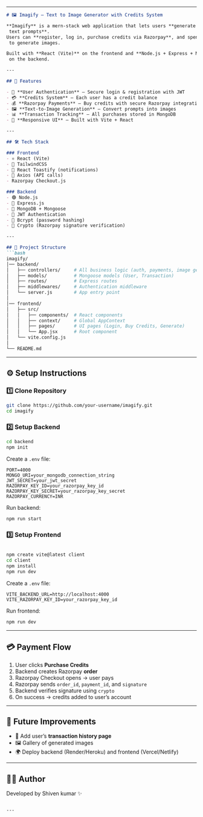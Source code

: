 

---

```markdown
# 🖼️ Imagify – Text to Image Generator with Credits System

**Imagify** is a mern-stack web application that lets users **generate AI-powered images from
 text prompts**.  
Users can **register, log in, purchase credits via Razorpay**, and spend credits
 to generate images.  

Built with **React (Vite)** on the frontend and **Node.js + Express + MongoDB**
 on the backend.

---

## 🚀 Features

- 🔑 **User Authentication** – Secure login & registration with JWT
- 💳 **Credits System** – Each user has a credit balance
- 💰 **Razorpay Payments** – Buy credits with secure Razorpay integration
- 🖼️ **Text-to-Image Generation** – Convert prompts into images
- 📊 **Transaction Tracking** – All purchases stored in MongoDB
- 🎨 **Responsive UI** – Built with Vite + React

---

## 🛠 Tech Stack

### Frontend
- ⚛️ React (Vite)
- 🎨 TailwindCSS
- 🔔 React Toastify (notifications)
- 🔗 Axios (API calls)
- Razorpay Checkout.js

### Backend
- 🟢 Node.js
- 🚂 Express.js
- 🍃 MongoDB + Mongoose
- 🔑 JWT Authentication
- 🧂 Bcrypt (password hashing)
- 🔐 Crypto (Razorpay signature verification)

---

## 📂 Project Structure
```bash
imagify/
│── backend/
│   ├── controllers/     # All business logic (auth, payments, image generation)
│   ├── models/          # Mongoose models (User, Transaction)
│   ├── routes/          # Express routes
│   ├── middlewares/     # Authentication middleware
│   └── server.js        # App entry point
│
│── frontend/
│   ├── src/
│   │   ├── components/  # React components
│   │   ├── context/     # Global AppContext
│   │   ├── pages/       # UI pages (Login, Buy Credits, Generate)
│   │   └── App.jsx      # Root component
│   └── vite.config.js
│
└── README.md

````

---

## ⚙️ Setup Instructions

### 1️⃣ Clone Repository
```bash
git clone https://github.com/your-username/imagify.git
cd imagify
````

### 2️⃣ Setup Backend

```bash
cd backend
npm init
```

Create a `.env` file:

```env
PORT=4000
MONGO_URI=your_mongodb_connection_string
JWT_SECRET=your_jwt_secret
RAZORPAY_KEY_ID=your_razorpay_key_id
RAZORPAY_KEY_SECRET=your_razorpay_key_secret
RAZORPAY_CURRENCY=INR
```

Run backend:

```bash
npm run start
```

### 3️⃣ Setup Frontend

```bash

npm create vite@latest client
cd client
npm install
npm run dev


```

Create a `.env` file:

```env
VITE_BACKEND_URL=http://localhost:4000
VITE_RAZORPAY_KEY_ID=your_razorpay_key_id
```

Run frontend:

```bash
npm run dev
```

---

## 💳 Payment Flow

1. User clicks **Purchase Credits**
2. Backend creates Razorpay **order**
3. Razorpay Checkout opens → user pays
4. Razorpay sends `order_id`, `payment_id`, and `signature`
5. Backend verifies signature using `crypto`
6. On success → credits added to user’s account

---

## 🎯 Future Improvements

* 📜 Add user’s **transaction history page**
* 🖼️ Gallery of generated images
* 🌍 Deploy backend (Render/Heroku) and frontend (Vercel/Netlify)

---

## 👨‍💻 Author

Developed by Shiven kumar ✨

```

---


```
